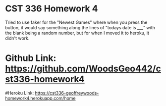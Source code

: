 # CST 336 Homework 4

Tried to use faker for the "Newest Games" where when you press the button, it would say something along the lines of "todays date is ___" with the blank being a random number, but for when I moved it to heroku, it didn't work.

# Github Link: https://github.com/WoodsGeo442/cst336-homework4

#Heroku Link: https://cst336-geoffreywoods-homework4.herokuapp.com/home
